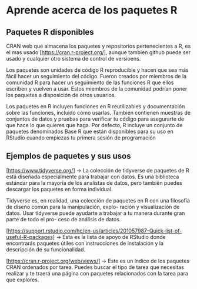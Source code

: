 # Aprende acerca de los paquetes R

## Paquetes R disponibles

CRAN web que almacena los paquetes y repositorios pertenecientes a R, es el mas usado [https://cran.r-project.org/], aunque
tambien github puede ser usado y cualquier otro sistema de control de versioens.

Los paquetes son unidades de código R reproducible y hacen que sea más fácil hacer un seguimiento del código. Fueron
creados por miembros de la comunidad R para hacer un seguimiento de las funciones R que ellos escriben y vuelven a usar.
Estos miembros de la comunidad podrían poner los paquetes a disposición de otros usuarios.

Los paquetes en R incluyen funciones en R reutilizables y documentación sobre las funciones, incluido cómo usarlas. También
contienen muestras de conjuntos de datos y pruebas para verificar tu código para asegurarte de que hace lo que quieres
que haga. Por defecto, R incluye un conjunto de paquetes denominados Base R que están disponibles para su uso en RStudio
cuando empiezas tu primera sesión de programación

## Ejemplos de paquetes y sus usos

[https://www.tidyverse.org/] -> La colección de tidyverse de paquetes de R está diseñada especialmente para trabajar con
datos. Es una biblioteca estándar para la mayoría de los analistas de datos, pero también puedes descargar los paquetes
en forma individual.

Tidyverse es, en realidad, una colección de paquetes en R con una filosofía de diseño común para la manipulación, explo-
ración y visualización de datos. Usar tidyverse puede ayudarte a trabajar a tu manera durante gran parte de todo el pro-
ceso de análisis de datos.

[https://support.rstudio.com/hc/en-us/articles/201057987-Quick-list-of-useful-R-packages] -> Esta es la lista de apoyo
de RStudio donde encontrarás paquetes útiles con instrucciones de instalación y la descripción de su funcionalidad.

[https://cran.r-project.org/web/views/] -> Este es un índice de los paquetes CRAN ordenados por tarea. Puedes buscar el
tipo de tarea que necesitas realizar y te traerá una página con paquetes relacionados con la tarea para que explores.
